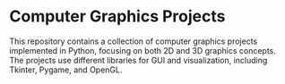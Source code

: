 # Computer Graphics Projects

This repository contains a collection of computer graphics projects implemented in Python, focusing on both 2D and 3D graphics concepts. The projects use different libraries for GUI and visualization, including Tkinter, Pygame, and OpenGL.
